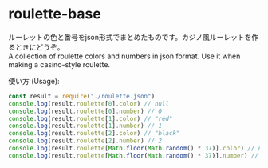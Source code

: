 # roulette-base
ルーレットの色と番号をjson形式でまとめたものです。カジノ風ルーレットを作るときにどうぞ。<br>
A collection of roulette colors and numbers in json format. Use it when making a casino-style roulette.

使い方 (Usage):
```js
const result = require("./roulette.json")
console.log(result.roulette[0].color) // null
console.log(result.roulette[0].number) // 0
console.log(result.roulette[1].color) // "red"
console.log(result.roulette[1].number) // 1
console.log(result.roulette[2].color) // "black"
console.log(result.roulette[2].number) // 2
console.log(result.roulette[Math.floor(Math.random() * 37)].color) // null or "red" or "black"
console.log(result.roulette[Math.floor(Math.random() * 37)].number) // 0-37
```
